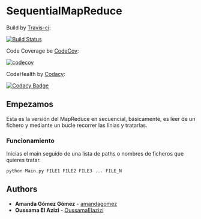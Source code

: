# SequentialMapReduce

Build by [Travis-ci](https://travis-ci.org):


[![Build Status](https://travis-ci.org/OussamaElazizi/DistribuitedMapReduce.svg?branch=sequential)](https://travis-ci.org/OussamaElazizi/DistribuitedMapReduce)

Code Coverage be [CodeCov](https://codecov.io):




[![codecov](https://codecov.io/gh/OussamaElazizi/DistribuitedMapReduce/branch/sequential/graph/badge.svg)](https://codecov.io/gh/OussamaElazizi/DistribuitedMapReduce)



CodeHealth by [Codacy](https://codacy.com): 

[![Codacy Badge](https://api.codacy.com/project/badge/Grade/f6392d2625814b4385c8cf79507835d4)](https://www.codacy.com/app/oussamaelazizi.opt/DistribuitedMapReduce?utm_source=github.com&amp;utm_medium=referral&amp;utm_content=OussamaElazizi/DistribuitedMapReduce&amp;utm_campaign=Badge_Grade)
  
## Empezamos

Esta es la versión del MapReduce en secuencial, básicamente, es leer de un fichero y mediante un bucle recorrer las linias
y tratarlas. 

### Funcionamiento

Inicias el main seguido de una lista de paths o nombres de ficheros que quieres tratar.

```
python Main.py FILE1 FILE2 FILE3 ... FILE_N
```

## Authors

* **Amanda Gómez Gómez** - [amandagomez](https://github.com/amandagomez)
* **Oussama El Azizi** - [OussamaElazizi](https://github.com/OussamaElazizi)
